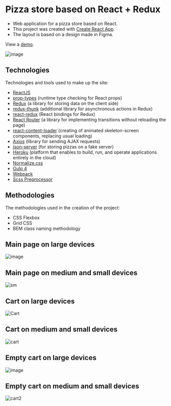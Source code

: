 # Pizza store based on React + Redux

* Web application for a pizza store based on React.
* This project was created with [Create React App](https://github.com/facebook/create-react-app).
* The layout is based on a design made in Figma.

View a [demo](https://pizza-shop-on-react.herokuapp.com).

![image](https://user-images.githubusercontent.com/54866075/134236442-85d87bd5-4a65-419f-b9b0-9d1235fe5db6.png)

## Technologies

Technologies and tools used to make up the site:

* [ReactJS](https://ru.reactjs.org)
* [prop-types](https://github.com/facebook/prop-types) (runtime type checking for React props)
* [Redux](https://redux.js.org) (a library for storing data on the client side)
* [redux-thunk](https://github.com/reduxjs/redux-thunk) (additional library for asynchronous actions in Redux)
* [react-redux](https://github.com/reduxjs/react-redux) (React bindings for Redux)
* [React Router](https://reactrouter.com) (a library for implementing transitions without reloading the page)
* [react-content-loader](https://skeletonreact.com) (creating of animated skeleton-screen components, replacing usual loading)
* [Axios](https://github.com/axios/axios) (library for sending AJAX requests)
* [json-server](https://github.com/typicode/json-server) (for storing pizzas on a fake server)
* [Heroku](https://www.heroku.com) (platform that enables to build, run, and operate applications entirely in the cloud)
* [Normalize.css](https://necolas.github.io/normalize.css/)
* [Gulp 4](https://gulpjs.com)
* [Webpack](https://webpack.js.org)
* [Scss Preprocessor](https://sass-scss.ru)

## Methodologies

The methodologies used in the creation of the project:

* CSS Flexbox
* Grid CSS
* BEM class naming methodology

## Main page on large devices

![image](https://user-images.githubusercontent.com/54866075/136592765-114671c9-1e77-4b6c-9bd7-179845d52080.png)

## Main page on medium and small devices

![sm](https://user-images.githubusercontent.com/54866075/136596852-fc68c8f4-d362-44f6-88c5-afcd8fcd9ccd.png)

## Cart on large devices

![Cart](https://user-images.githubusercontent.com/54866075/136597193-bf8d84c6-15c2-488c-9a40-ddc3b6a57654.png)

## Cart on medium and small devices

![cart](https://user-images.githubusercontent.com/54866075/136671154-89e0d484-5bda-4e5e-9556-9eddd648a625.png)

## Empty cart on large devices

![image](https://user-images.githubusercontent.com/54866075/136671181-3d7bb75a-42d7-4a5f-b59f-951880d4195a.png)

## Empty cart on medium and small devices

![cart2](https://user-images.githubusercontent.com/54866075/136671275-f826a8b3-4b3d-4173-bd03-25ad7e438520.png)
